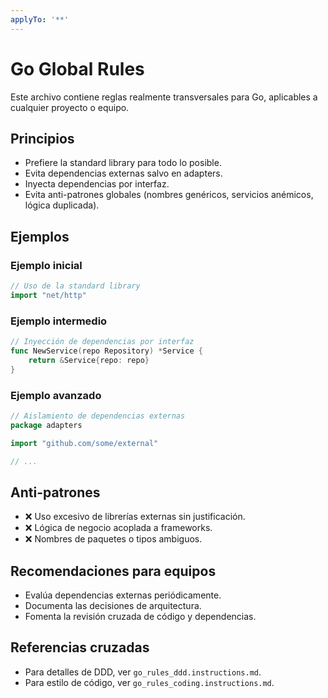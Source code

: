 ```yaml
---
applyTo: '**'
---
```


# Go Global Rules

Este archivo contiene reglas realmente transversales para Go, aplicables a cualquier proyecto o equipo.

## Principios
- Prefiere la standard library para todo lo posible.
- Evita dependencias externas salvo en adapters.
- Inyecta dependencias por interfaz.
- Evita anti-patrones globales (nombres genéricos, servicios anémicos, lógica duplicada).

## Ejemplos

### Ejemplo inicial
```go
// Uso de la standard library
import "net/http"
```

### Ejemplo intermedio
```go
// Inyección de dependencias por interfaz
func NewService(repo Repository) *Service {
    return &Service{repo: repo}
}
```

### Ejemplo avanzado
```go
// Aislamiento de dependencias externas
package adapters

import "github.com/some/external"

// ...
```

## Anti-patrones
- ❌ Uso excesivo de librerías externas sin justificación.
- ❌ Lógica de negocio acoplada a frameworks.
- ❌ Nombres de paquetes o tipos ambiguos.

## Recomendaciones para equipos
- Evalúa dependencias externas periódicamente.
- Documenta las decisiones de arquitectura.
- Fomenta la revisión cruzada de código y dependencias.

## Referencias cruzadas
- Para detalles de DDD, ver `go_rules_ddd.instructions.md`.
- Para estilo de código, ver `go_rules_coding.instructions.md`.

